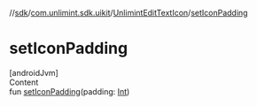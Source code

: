 //[sdk](../../../index.md)/[com.unlimint.sdk.uikit](../index.md)/[UnlimintEditTextIcon](index.md)/[setIconPadding](set-icon-padding.md)



# setIconPadding  
[androidJvm]  
Content  
fun [setIconPadding](set-icon-padding.md)(padding: [Int](https://kotlinlang.org/api/latest/jvm/stdlib/kotlin/-int/index.html))  



